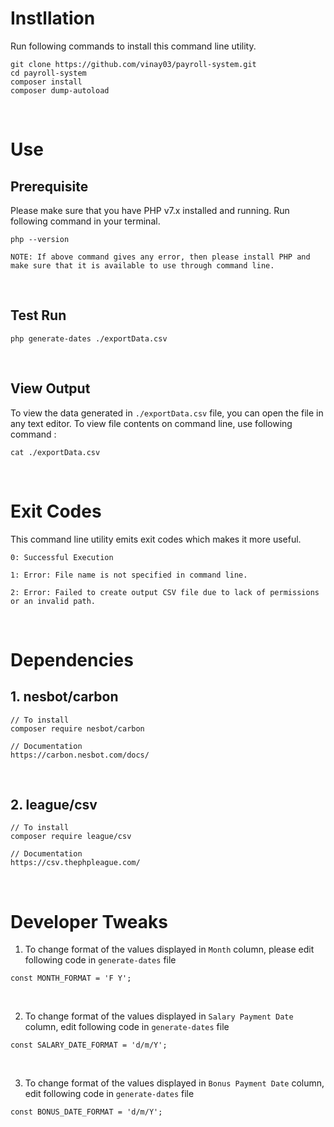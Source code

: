# Instllation

Run following commands to install this command line utility.
```
git clone https://github.com/vinay03/payroll-system.git
cd payroll-system
composer install
composer dump-autoload
```

<br>


# Use
## Prerequisite

Please make sure that you have PHP v7.x installed and running. Run following command in your terminal.
```
php --version
```

`NOTE: If above command gives any error, then please install PHP and make sure that it is available to use through command line.`

<br>

## Test Run
```
php generate-dates ./exportData.csv
```

<br>

## View Output
To view the data generated in `./exportData.csv` file, you can open the file in any text editor. To view file contents on command line, use following command :
```
cat ./exportData.csv
```

<br>

# Exit Codes

This command line utility emits exit codes which makes it more useful.

`0: Successful Execution`

`1: Error: File name is not specified in command line.`

`2: Error: Failed to create output CSV file due to lack of permissions or an invalid path.`


<br>

# Dependencies

## 1. nesbot/carbon

	// To install
	composer require nesbot/carbon

	// Documentation
	https://carbon.nesbot.com/docs/

<br>

## 2. league/csv
	// To install
	composer require league/csv

	// Documentation
	https://csv.thephpleague.com/


<br>

# Developer Tweaks
1. To change format of the values displayed in `Month` column, please edit following code in `generate-dates` file
```
const MONTH_FORMAT = 'F Y';
```

<br>

2. To change format of the values displayed in `Salary Payment Date` column, edit following code in `generate-dates` file
```
const SALARY_DATE_FORMAT = 'd/m/Y';
```
<br>

3. To change format of the values displayed in `Bonus Payment Date` column, edit following code in `generate-dates` file
```
const BONUS_DATE_FORMAT = 'd/m/Y';
```